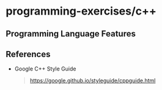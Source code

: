 # programming-exercises/c++

## Programming Language Features

## References
* Google C++ Style Guide
  > https://google.github.io/styleguide/cppguide.html

